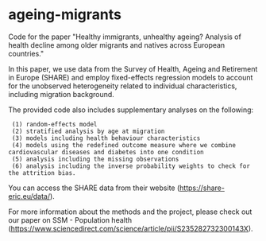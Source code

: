 # ageing-migrants
Code for the paper "Healthy immigrants, unhealthy ageing? Analysis of health decline among older migrants and natives across European countries."

In this paper, we use data from the Survey of Health, Ageing and Retirement in Europe (SHARE) and employ fixed-effects regression models to account for the unobserved heterogeneity related to individual characteristics, including migration background. 

The provided code also includes supplementary analyses on the following:

     (1) random-effects model
     (2) stratified analysis by age at migration
     (3) models including health behaviour characteristics
     (4) models using the redefined outcome measure where we combine cardiovascular diseases and diabetes into one condition
     (5) analysis including the missing observations
     (6) analysis including the inverse probability weights to check for the attrition bias. 

You can access the SHARE data from their website (https://share-eric.eu/data/).

For more information about the methods and the project, please check out our paper on SSM - Population health (https://www.sciencedirect.com/science/article/pii/S235282732300143X).
